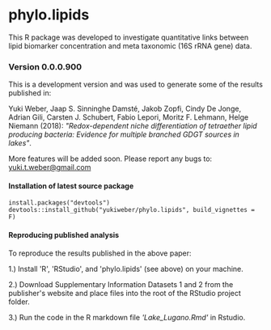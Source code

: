 # phylo.lipids

This R package was developed to investigate quantitative links between lipid biomarker concentration and meta taxonomic (16S rRNA gene) data.

### Version 0.0.0.900 

This is a development version and was used to generate some of the results published in:  

Yuki Weber, Jaap S. Sinninghe Damsté, Jakob Zopfi, Cindy De Jonge, Adrian Gili, Carsten J. Schubert, Fabio Lepori, Moritz F. Lehmann, Helge Niemann (2018): *"Redox-dependent niche differentiation of tetraether lipid producing bacteria: Evidence for multiple branched GDGT sources in lakes"*.  

More features will be added soon. Please report any bugs to: yuki.t.weber@gmail.com


#### Installation of latest source package
```{r}
install.packages("devtools")
devtools::install_github("yukiweber/phylo.lipids", build_vignettes = F)
```

#### Reproducing published analysis
To reproduce the results published in the above paper:

1.) Install 'R', 'RStudio', and 'phylo.lipids' (see above) on your machine. 

2.) Download Supplementary Information Datasets 1 and 2 from the publisher's website and place files into the root of the RStudio project folder.

3.) Run the code in the R markdown file *'Lake_Lugano.Rmd'* in Rstudio.
